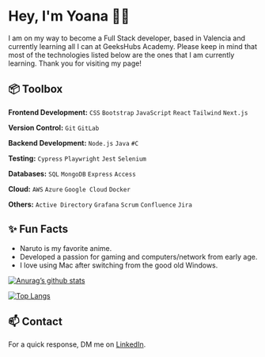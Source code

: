 # Hey, I'm Yoana 👋🏽
I am on my way to become a Full Stack developer, based in Valencia and currently learning all I can at GeeksHubs Academy. Please keep in mind that most of the technologies listed below are the ones that I am currently learning. Thank you for visiting my page!


## 📦 Toolbox
**Frontend Development:** `CSS` `Bootstrap` `JavaScript` `React`  `Tailwind` `Next.js`
 
**Version Control:** `Git` `GitLab` 

**Backend Development:** `Node.js` `Java` `#C` 

**Testing:** `Cypress` `Playwright` `Jest` `Selenium`

**Databases:** `SQL` `MongoDB` `Express` `Access`

**Cloud:** `AWS` `Azure` `Google Cloud` `Docker`

**Others:** `Active Directory` `Grafana` `Scrum` `Confluence` `Jira`


## ✨ Fun Facts
- Naruto is my favorite anime.
- Developed a passion for gaming and computers/network from early age.
- I love using Mac after switching from the good old Windows.


[![Anurag’s github stats](https://github-readme-stats.vercel.app/api?username=yoanastamenova)](https://github.com/yoanastamenova)

[![Top Langs](https://github-readme-stats.vercel.app/api/top-langs/?username=yoanastamenova&layout=compact)](https://github.com/yoanastamenova)

## 📫 Contact
For a quick response, DM me on [LinkedIn](https://www.linkedin.com/in/yoanastamenova/). 
